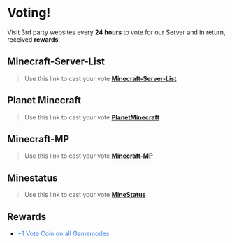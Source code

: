 # **Voting!**
Visit 3rd party websites every **24 hours** to vote for our Server and in return, received **rewards**!

## Minecraft-Server-List
> Use this link to cast your vote [**Minecraft-Server-List**](https://minecraft-server-list.com/server/469819/)
## Planet Minecraft
> Use this link to cast your vote [**PlanetMinecraft**](https://www.planetminecraft.com/server/adventurescraft/vote/)
## Minecraft-MP
> Use this link to cast your vote [**Minecraft-MP**](https://minecraft-mp.com/server-s273225)
## Minestatus
> Use this link to cast your vote [**MineStatus**](https://minestatus.net/server/vote/play.adventurescraft.net)

## **Rewards**
- <span style="color:#347aeb;">+1 Vote Coin on all Gamemodes</span>
